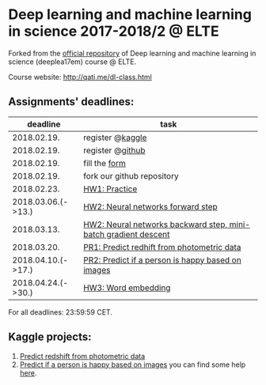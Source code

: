 # Deep learning and machine learning in science 2017-2018/2 @ ELTE
Forked from the [official repository](https://github.com/qati/DeepLearningCourse) of Deep learning and machine learning in science (deeplea17em) course @ ELTE.

Course website: http://qati.me/dl-class.html

## Assignments' deadlines:
| deadline | task |
| --- | --- |
| 2018.02.19. | register @[kaggle](https://kaggle.com) |
| 2018.02.19. | register @[github](https://github.com) |
| 2018.02.19. | fill the [form](https://goo.gl/forms/ogxGGwm4rBT8YzX72) |
| 2018.02.19. | fork our github repository |
| 2018.02.23. | [HW1: Practice](https://github.com/qati/DeepLearningCourse/blob/master/assignments/hw01_numpy.ipynb) |
| 2018.03.06.(->13.) | [HW2: Neural networks forward step](https://github.com/qati/DeepLearningCourse/blob/master/assignments/hw02_neuralnetworks.ipynb) |
| 2018.03.13. | [HW2: Neural networks backward step, mini-batch gradient descent](https://github.com/qati/DeepLearningCourse/blob/master/assignments/hw02_neuralnetworks.ipynb) |
| 2018.03.20. | [PR1: Predict redhift from photometric data](https://www.kaggle.com/c/elte-phys-photoz) |
| 2018.04.10.(->17.) | [PR2: Predict if a person is happy based on images](https://www.kaggle.com/t/94ff0b242e0f4d1f8438f0d2c29aa071) |
| 2018.04.24.(->30.) | [HW3: Word embedding](https://github.com/qati/DeepLearningCourse/blob/master/assignments/hw09_wordembedding.ipynb) |
For all deadlines: 23:59:59 CET.

## Kaggle projects:
1. [Predict redshift from photometric data](https://www.kaggle.com/c/elte-phys-photoz) 
2. [Predict if a person is happy based on images](https://www.kaggle.com/t/94ff0b242e0f4d1f8438f0d2c29aa071) you can find some help [here](https://github.com/qati/DeepLearningCourse/blob/master/demo_notebooks/happiness_kaggle_starter.ipynb). 


